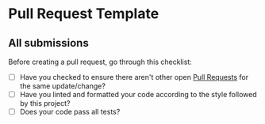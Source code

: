 # Pull Request Template

## All submissions

Before creating a pull request, go through this checklist:

- [ ] Have you checked to ensure there aren't other open [Pull Requests](../../../pulls) for the same update/change?
- [ ] Have you linted and formatted your code according to the style followed by this project?
- [ ] Does your code pass all tests?
